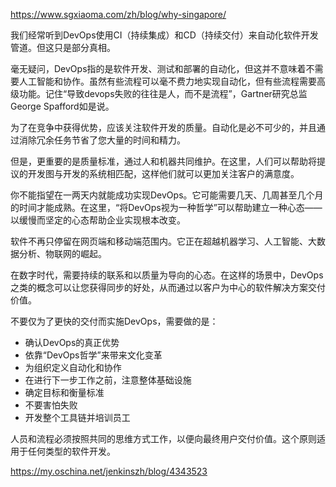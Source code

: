 


https://www.sgxiaoma.com/zh/blog/why-singapore/


我们经常听到DevOps使用CI（持续集成）和CD（持续交付）来自动化软件开发管道。但这只是部分真相。

毫无疑问，DevOps指的是软件开发、测试和部署的自动化，但这并不意味着不需要人工智能和协作。虽然有些流程可以毫不费力地实现自动化，但有些流程需要高级功能。记住“导致devops失败的往往是人，而不是流程”，Gartner研究总监George Spafford如是说。

为了在竞争中获得优势，应该关注软件开发的质量。自动化是必不可少的，并且通过消除冗余任务节省了您大量的时间和精力。

但是，更重要的是质量标准，通过人和机器共同维护。在这里，人们可以帮助将提议的开发图与开发的系统相匹配，这样他们就可以更加关注客户的满意度。


你不能指望在一两天内就能成功实现DevOps。它可能需要几天、几周甚至几个月的时间才能成熟。在这里，“将DevOps视为一种哲学”可以帮助建立一种心态——以缓慢而坚定的心态帮助企业实现根本改变。

 

软件不再只停留在网页端和移动端范围内。它正在超越机器学习、人工智能、大数据分析、物联网的崛起。

 

在数字时代，需要持续的联系和以质量为导向的心态。在这样的场景中，DevOps之类的概念可以让您获得同步的好处，从而通过以客户为中心的软件解决方案交付价值。

 

不要仅为了更快的交付而实施DevOps，需要做的是：
+ 确认DevOps的真正优势
+ 依靠“DevOps哲学”来带来文化变革
+ 为组织定义自动化和协作
+ 在进行下一步工作之前，注意整体基础设施
+ 确定目标和衡量标准
+ 不要害怕失败
+ 开发整个工具链并培训员工
 

人员和流程必须按照共同的思维方式工作，以便向最终用户交付价值。这个原则适用于任何类型的软件开发。



https://my.oschina.net/jenkinszh/blog/4343523


